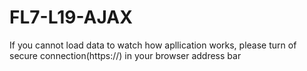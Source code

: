 # FL7-L19-AJAX

If you cannot load data to watch how apllication works, please turn of secure connection(https://)
in your browser address bar
